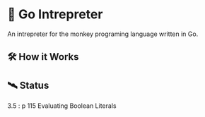 # 🦔 Go Intrepreter

An intrepreter for the monkey programing language written in Go.

## 🛠 How it Works

## 🛰 Status

3.5 : p 115 Evaluating Boolean Literals

